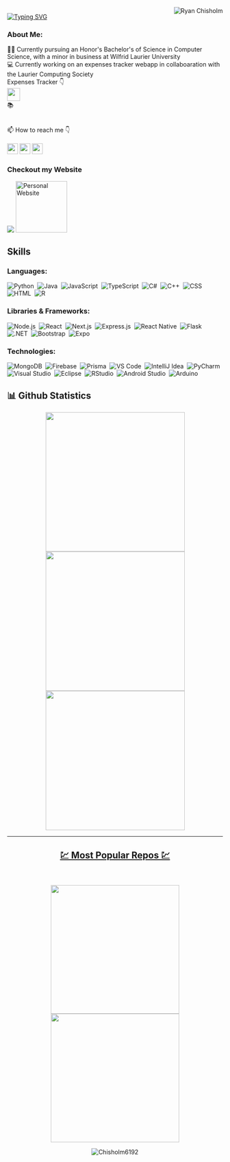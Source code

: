 
<!--
**Chisholm6192/Chisholm6192** is a ✨ _special_ ✨ repository because its `README.md` (this file) appears on your GitHub profile.

Here are some ideas to get you started:

- 🔭 I’m currently working on ...
- 🌱 I’m currently learning ...
- 👯 I’m looking to collaborate on ...
- 🤔 I’m looking for help with ...
- 💬 Ask me about ...
- 📫 How to reach me: ...
- 😄 Pronouns: ...
- ⚡ Fun fact: ...
-->
<img align="right" src="https://visitor-badge.laobi.icu/badge?page_id=Chisholm6192/Chisholm6192" alt="Ryan Chisholm">    

<!--<h1 align="center">
  <a href="https://git.io/typing-svg">
    <img src="https://readme-typing-svg.herokuapp.com/?lines=I'm+Ryan;Thank+you+for+visiting%F0%9F%91%8B&center=true&size=30">
  </a>
</h1>-->
<a href="https://git.io/typing-svg"><img src="https://readme-typing-svg.demolab.com?font=Montserrat&weight=600&size=30&pause=1000&color=F7F7F7&center=true&width=435&lines=HI%2C+I'm+Ryan;Thank+you+for+visting" alt="Typing SVG" /></a>

### About Me: ###
  👨‍🎓 Currently pursuing an Honor's Bachelor's of Science in Computer Science, with a minor in business at Wilfrid Laurier University
  <br>
  💻 Currently working on an expenses tracker webapp in collaboaration with the Laurier Computing Society 
  <br>
  Expenses Tracker 👇<br>
  <t><a href="https://github.com/LaurierCS/Pod2"><img src="https://img.shields.io/badge/GitHub-100000?style=for-the-badge&logo=github&logoColor=white" height="30"></a>
  <br>
  📚 
  <br><br><br>
  📫 How to reach me 👇
  <br><br>
<a href="https://www.linkedin.com/in/ryan-chisholm-8639b3239/"><img src="https://img.shields.io/badge/linkedin-%230077B5.svg?&style=for-the-badge&logo=linkedin&logoColor=white" height=25></a> 
<a href="mailto:RyanChisholmMW@gmail.com"><img src="https://img.shields.io/badge/Gmail-D14836?style=for-the-badge&logo=gmail&logoColor=white" height=25></a>
<a href="https://www.instagram.com/04ryanchisholm/"><img src="https://img.shields.io/badge/Instagram-E4405F?style=for-the-badge&logo=instagram&logoColor=white" height="25"></a>

### Checkout my Website ###
<a href="https://Chisholm6192.github.io/Personal-Website/"><img src="https://img.shields.io/badge/website-000000?style=for-the-badge&logo=About.me&logoColor=white"/></a>
<img src="https://github.com/Chisholm6192/Personal-Website/blob/main/img/Content/Logo.png" alt="Personal Website" width="120">

## Skills ##

### Languages: ###

![Python](https://img.shields.io/badge/Python-3776AB?style=for-the-badge&logo=python&logoColor=white)&nbsp;
![Java](https://img.shields.io/badge/Java-ED8B00?style=for-the-badge&logo=java&logoColor=white)&nbsp;
![JavaScript](https://img.shields.io/badge/JavaScript-323330?style=for-the-badge&logo=javascript&logoColor=F7DF1E)&nbsp;
![TypeScript](https://img.shields.io/badge/TypeScript-007ACC?style=for-the-badge&logo=typescript&logoColor=white)&nbsp;
![C#](https://img.shields.io/badge/C%23-239120?style=for-the-badge&logo=c-sharp&logoColor=white)&nbsp;
![C++](https://img.shields.io/badge/C%2B%2B-00599C?style=for-the-badge&logo=c%2B%2B&logoColor=white)&nbsp;
![CSS](https://img.shields.io/badge/CSS3-1572B6?style=for-the-badge&logo=css3&logoColor=white)&nbsp;
![HTML](https://img.shields.io/badge/HTML5-E34F26?style=for-the-badge&logo=html5&logoColor=white)&nbsp;
![R](https://img.shields.io/badge/R-276DC3?style=for-the-badge&logo=r&logoColor=white)&nbsp;

### Libraries & Frameworks: ###
![Node.js](https://img.shields.io/badge/Node.js-339933?style=for-the-badge&logo=nodedotjs&logoColor=white)&nbsp;
![React](https://img.shields.io/badge/React-20232A?style=for-the-badge&logo=react&logoColor=61DAFB)&nbsp;
![Next.js](https://img.shields.io/badge/next.js-000000?style=for-the-badge&logo=nextdotjs&logoColor=white)&nbsp;
![Express.js](https://img.shields.io/badge/Express.js-000000?style=for-the-badge&logo=express&logoColor=white)&nbsp;
![React Native](https://img.shields.io/badge/React_Native-20232A?style=for-the-badge&logo=react&logoColor=61DAFB)&nbsp;
![Flask](https://img.shields.io/badge/Flask-000000?style=for-the-badge&logo=flask&logoColor=white)&nbsp;
![.NET](https://img.shields.io/badge/.NET-512BD4?style=for-the-badge&logo=dotnet&logoColor=white)&nbsp;
![Bootstrap](https://img.shields.io/badge/Bootstrap-563D7C?style=for-the-badge&logo=bootstrap&logoColor=white)&nbsp;
![Expo](https://img.shields.io/badge/Expo-1B1F23?style=for-the-badge&logo=expo&logoColor=white)&nbsp;

### Technologies: ###
![MongoDB](https://img.shields.io/badge/MongoDB-4EA94B?style=for-the-badge&logo=mongodb&logoColor=white)&nbsp;
![Firebase](https://img.shields.io/badge/firebase-ffca28?style=for-the-badge&logo=firebase&logoColor=black)&nbsp;
![Prisma](https://img.shields.io/badge/Prisma-3982CE?style=for-the-badge&logo=Prisma&logoColor=white)&nbsp;
![VS Code](https://img.shields.io/badge/VSCode-0078D4?style=for-the-badge&logo=visual%20studio%20code&logoColor=white)&nbsp;
![IntelliJ Idea](https://img.shields.io/badge/IntelliJ_IDEA-000000.svg?style=for-the-badge&logo=intellij-idea&logoColor=white)&nbsp;
![PyCharm](https://img.shields.io/badge/PyCharm-000000.svg?&style=for-the-badge&logo=PyCharm&logoColor=white)&nbsp;
![Visual Studio](https://img.shields.io/badge/Visual_Studio-5C2D91?style=for-the-badge&logo=visual%20studio&logoColor=white)&nbsp;
![Eclipse](https://img.shields.io/badge/Eclipse-2C2255?style=for-the-badge&logo=eclipse&logoColor=white)&nbsp;
![RStudio](https://img.shields.io/badge/RStudio-75AADB?style=for-the-badge&logo=RStudio&logoColor=white)&nbsp;
![Android Studio](https://img.shields.io/badge/Android_Studio-3DDC84?style=for-the-badge&logo=android-studio&logoColor=white)&nbsp;
![Arduino](https://img.shields.io/badge/Arduino_IDE-00979D?style=for-the-badge&logo=arduino&logoColor=white)&nbsp;

## 📊 Github Statistics ##
<p align="center">
  <a href="https://github.com/Chisholm6192/">
    <img width="325" src="https://github-readme-stats.vercel.app/api?username=Chisholm6192&hide=c%23,Cuda&title_color=61dafb&text_color=ffffff&icon_color=61dafb&bg_color=20232a&langs_count=8&layout=compact&border_color=61dafb&hide_border=true"/> <br/>
    <img width="325" src="https://github-readme-streak-stats.herokuapp.com/?user=Chisholm6192&hide=c%23,Cuda&title_color=61dafb&text_color=ffffff&icon_color=61dafb&bg_color=20232a&langs_count=8&layout=compact&border_color=61dafb&hide_border=true"/> <br/>
    <img width="325" src="https://github-readme-stats.vercel.app/api/top-langs/?username=Chisholm6192&hide=c%23,Cuda&title_color=61dafb&text_color=ffffff&icon_color=61dafb&bg_color=20232a&langs_count=8&layout=compact&border_color=61dafb&hide_border=true"/>
 </p>

<hr>
<h2 align="center">💹 Most Popular Repos 💹</h2>
<br>
<p align="center">
<a href="https://github.com/Chisholm6192/LCS App/">
  <img width=300 align="center" src="https://github-readme-stats.vercel.app/api/pin/?username=Chisholm6192&repo=LCS_App&title_color=ffffff&text_color=c9cacc&icon_color=2bbc8a&bg_color=1d1f21" />
</a>   
  
<a href="https://github.com/Chisholm6192/2048-Game/">
  <img width=300 align="center" src="https://github-readme-stats.vercel.app/api/pin/?username=Chisholm6192&repo=2048-Game&title_color=ffffff&text_color=c9cacc&icon_color=2bbc8a&bg_color=1d1f21" />
</a>    
</p>

<p  align="center">
<img src="https://visitor-badge.laobi.icu/badge?page_id=Chisholm6192/Chisholm6192" alt="Chisholm6192"/>       
</p>
